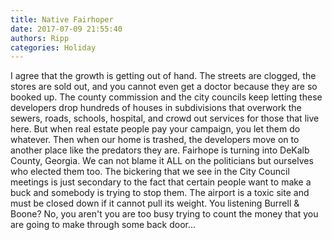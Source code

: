 ```yaml
---
title: Native Fairhoper
date: 2017-07-09 21:55:40
authors: Ripp
categories: Holiday
---
```


 I agree that the growth is getting out of hand.  The streets are clogged, the stores are sold out, and you cannot even get a doctor because they are so booked up.  The county commission and the city councils keep letting these developers drop hundreds of houses in subdivisions that overwork the sewers, roads, schools, hospital, and crowd out services for those that live here.
But when real estate people pay your campaign, you let them do whatever.  Then when our home is trashed, the developers move on to another place like the predators they are.
Fairhope is turning into DeKalb County, Georgia.  We can not blame it ALL on the politicians but ourselves who elected them too.
The bickering that we see in the City Council meetings is just secondary to the fact that certain people want to make a buck and somebody is trying to stop them.  The airport is a toxic site and must be closed down if it cannot pull its weight.  You listening Burrell &amp; Boone?  No, you aren't you are too busy trying to count the money that you are going to make through some back door...